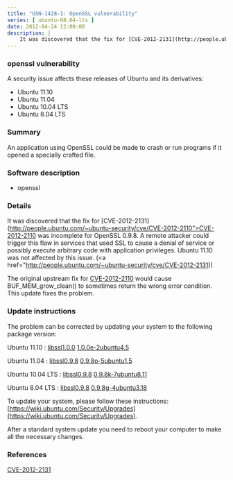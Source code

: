 ```yaml
---
title: "USN-1428-1: OpenSSL vulnerability"
series: [ ubuntu-08.04-lts ]
date: 2012-04-24 12:00:00
description: |
    It was discovered that the fix for [CVE-2012-2131](http://people.ubuntu.com/~ubuntu-security/cve/CVE-2012-2110">CVE-2012-2110</a> was incomplete for OpenSSL 0.9.8. A remote attacker could trigger this flaw in services that used SSL to cause a denial of service or possibly execute arbitrary code with application privileges. Ubuntu 11.10 was not affected by this issue. (<a href="http://people.ubuntu.com/~ubuntu-security/cve/CVE-2012-2131))
--- 
```

 
### openssl vulnerability

A security issue affects these releases of Ubuntu and its derivatives:

* Ubuntu 11.10
* Ubuntu 11.04
* Ubuntu 10.04 LTS
* Ubuntu 8.04 LTS

### Summary

An application using OpenSSL could be made to crash or run programs if it opened a specially crafted file.

### Software description

* openssl 

### Details

It was discovered that the fix for [CVE-2012-2131](http://people.ubuntu.com/~ubuntu-security/cve/CVE-2012-2110">CVE-2012-2110</a> was incomplete for OpenSSL 0.9.8. A remote attacker could trigger this flaw in services that used SSL to cause a denial of service or possibly execute arbitrary code with application privileges. Ubuntu 11.10 was not affected by this issue. (<a href="http://people.ubuntu.com/~ubuntu-security/cve/CVE-2012-2131))

The original upstream fix for [CVE-2012-2110](http://people.ubuntu.com/~ubuntu-security/cve/CVE-2012-2110) would cause BUF_MEM_grow_clean() to sometimes return the wrong error condition. This update fixes the problem. 

### Update instructions

The problem can be corrected by updating your system to the following package version:

Ubuntu 11.10
 : [libssl1.0.0](https://launchpad.net/ubuntu/+source/openssl) <span> [1.0.0e-2ubuntu4.5](https://launchpad.net/ubuntu/+source/openssl/1.0.0e-2ubuntu4.5) </span> 

Ubuntu 11.04
 : [libssl0.9.8](https://launchpad.net/ubuntu/+source/openssl) <span> [0.9.8o-5ubuntu1.5](https://launchpad.net/ubuntu/+source/openssl/0.9.8o-5ubuntu1.5) </span> 

Ubuntu 10.04 LTS
 : [libssl0.9.8](https://launchpad.net/ubuntu/+source/openssl) <span> [0.9.8k-7ubuntu8.11](https://launchpad.net/ubuntu/+source/openssl/0.9.8k-7ubuntu8.11) </span> 

Ubuntu 8.04 LTS
 : [libssl0.9.8](https://launchpad.net/ubuntu/+source/openssl) <span> [0.9.8g-4ubuntu3.18](https://launchpad.net/ubuntu/+source/openssl/0.9.8g-4ubuntu3.18) </span> 

To update your system, please follow these instructions: [https://wiki.ubuntu.com/Security/Upgrades](https://wiki.ubuntu.com/Security/Upgrades).

After a standard system update you need to reboot your computer to make all the necessary changes. 

### References

 [CVE-2012-2131](http://people.ubuntu.com/~ubuntu-security/cve/CVE-2012-2131)
 
